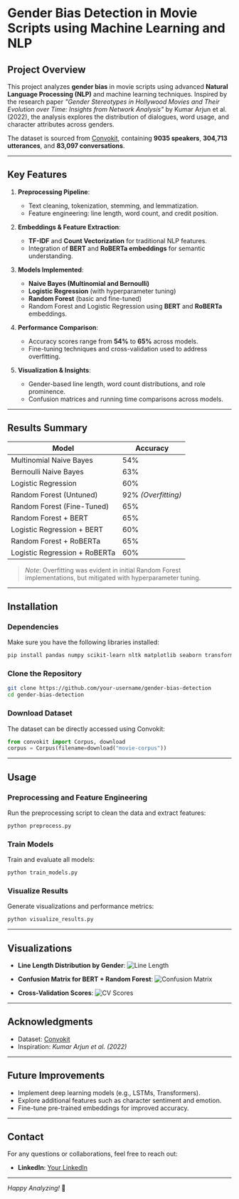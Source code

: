 # Gender Bias Detection in Movie Scripts using Machine Learning and NLP

## Project Overview
This project analyzes **gender bias** in movie scripts using advanced **Natural Language Processing (NLP)** and machine learning techniques. Inspired by the research paper *"Gender Stereotypes in Hollywood Movies and Their Evolution over Time: Insights from Network Analysis"* by Kumar Arjun et al. (2022), the analysis explores the distribution of dialogues, word usage, and character attributes across genders.

The dataset is sourced from [Convokit](https://convokit.cornell.edu), containing **9035 speakers**, **304,713 utterances**, and **83,097 conversations**.

---

## Key Features
1. **Preprocessing Pipeline**:
   - Text cleaning, tokenization, stemming, and lemmatization.
   - Feature engineering: line length, word count, and credit position.

2. **Embeddings & Feature Extraction**:
   - **TF-IDF** and **Count Vectorization** for traditional NLP features.
   - Integration of **BERT** and **RoBERTa embeddings** for semantic understanding.

3. **Models Implemented**:
   - **Naive Bayes (Multinomial and Bernoulli)**
   - **Logistic Regression** (with hyperparameter tuning)
   - **Random Forest** (basic and fine-tuned)
   - Random Forest and Logistic Regression using **BERT** and **RoBERTa** embeddings.

4. **Performance Comparison**:
   - Accuracy scores range from **54%** to **65%** across models.
   - Fine-tuning techniques and cross-validation used to address overfitting.

5. **Visualization & Insights**:
   - Gender-based line length, word count distributions, and role prominence.
   - Confusion matrices and running time comparisons across models.

---

## Results Summary
| Model                        | Accuracy |
|-----------------------------|----------|
| Multinomial Naive Bayes      | 54%      |
| Bernoulli Naive Bayes        | 63%      |
| Logistic Regression          | 60%      |
| Random Forest (Untuned)      | 92%      *(Overfitting)*|
| Random Forest (Fine-Tuned)   | 65%      |
| Random Forest + BERT         | 65%      |
| Logistic Regression + BERT   | 60%      |
| Random Forest + RoBERTa      | 65%      |
| Logistic Regression + RoBERTa| 60%      |

> *Note*: Overfitting was evident in initial Random Forest implementations, but mitigated with hyperparameter tuning.

---

## Installation
### Dependencies
Make sure you have the following libraries installed:
```bash
pip install pandas numpy scikit-learn nltk matplotlib seaborn transformers torch torchvision torchaudio wordcloud convokit
```

### Clone the Repository
```bash
git clone https://github.com/your-username/gender-bias-detection
cd gender-bias-detection
```

### Download Dataset
The dataset can be directly accessed using Convokit:
```python
from convokit import Corpus, download
corpus = Corpus(filename=download("movie-corpus"))
```

---

## Usage
### Preprocessing and Feature Engineering
Run the preprocessing script to clean the data and extract features:
```bash
python preprocess.py
```

### Train Models
Train and evaluate all models:
```bash
python train_models.py
```

### Visualize Results
Generate visualizations and performance metrics:
```bash
python visualize_results.py
```

---

## Visualizations
- **Line Length Distribution by Gender**:
![Line Length](images/line_length.png)

- **Confusion Matrix for BERT + Random Forest**:
![Confusion Matrix](images/confusion_matrix.png)

- **Cross-Validation Scores**:
![CV Scores](images/cv_scores.png)

---

## Acknowledgments
- Dataset: [Convokit](https://convokit.cornell.edu)
- Inspiration: *Kumar Arjun et al. (2022)*

---

## Future Improvements
- Implement deep learning models (e.g., LSTMs, Transformers).
- Explore additional features such as character sentiment and emotion.
- Fine-tune pre-trained embeddings for improved accuracy.

---

## Contact
For any questions or collaborations, feel free to reach out:
- **LinkedIn**: [Your LinkedIn](https://www.linkedin.com/in/francescasalute/e)

---

*Happy Analyzing!* 🌟
